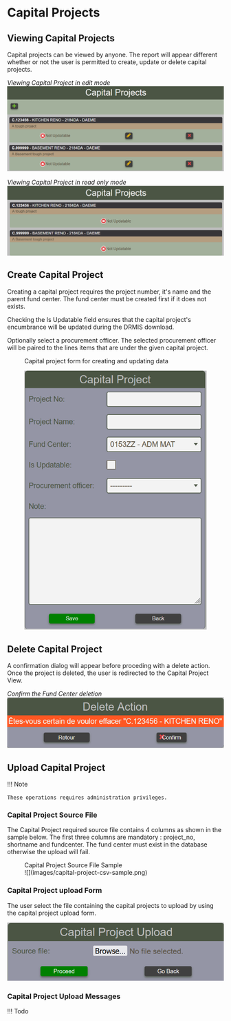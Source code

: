 # Capital Projects

## Viewing Capital Projects

Capital projects can be viewed by anyone.  The report will appear different
whether or not the user is permitted to create, update or delete
capital projects.

*Viewing Capital Project in edit mode*
![](images/capital-project-view.png)

*Viewing Capital Project in read only mode*
![](images/capital-project-view-read-only.png)

## Create Capital Project
Creating a capital project requires the project number, it's name and the parent fund center.  The fund center must be created first if it does not exists.

Checking the Is Updatable field ensures that the capital project's encumbrance will be updated during the DRMIS download.

Optionally select a procurement officer.  The selected procurement officer will be paired to the lines items that are under the given capital project.

<figure markdown>
<figcaption>
Capital project form for creating and updating data
</figcaption>

![](images/capital-project-form.png)
</figure>

## Delete Capital Project

A confirmation dialog will appear before proceding with a delete action.  Once the project is deleted, the user is redirected to the Capital Project View.

*Confirm the Fund Center deletion*
![](images/capital-project-delete.png)

## Upload Capital Project

!!! Note

    These operations requires administration privileges.

### Capital Project Source File
The Capital Project required source file contains 4 columns as shown in the sample below. The first three columns are mandatory : project_no, shortname and fundcenter.  The fund center must exist in the database otherwise the upload will fail.

<figure markdown>
<figcaption>
Capital Project Source File Sample
</figcaption>
![](images/capital-project-csv-sample.png)
</figure>

### Capital Project upload Form
The user select the file containing the capital projects to upload by using the capital project upload form.

![](images/capital-project-upload-form.png)

### Capital Project Upload Messages
!!! Todo
